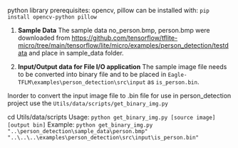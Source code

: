 python library prerequisites: opencv, pillow
can be installed with: `pip install opencv-python pillow`

1. **Sample Data**
The sample data no_person.bmp, person.bmp were downloaded from https://github.com/tensorflow/tflite-micro/tree/main/tensorflow/lite/micro/examples/person_detection/testdata and place in sample_data folder.

2. **Input/Output data for File I/O application**
The sample image file needs to be converted into binary file and to be placed in `Eagle-TFLM\examples\person_detection\src\input` as `is_person.bin`.

Inorder to convert the input image file to .bin file for use in person_detection project use the `Utils/data/scripts/get_binary_img.py`

cd Utils/data/scripts
Usage: `python get_binary_img.py [source image] [output bin]`
Example: `python get_binary_img.py "..\person_detection\sample_data\person.bmp" "..\..\..\examples\person_detection\src\input\is_person.bin"`
